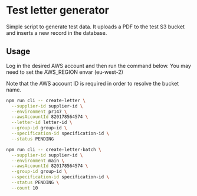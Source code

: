 # Test letter generator

Simple script to generate test data. It uploads a PDF to the test S3 bucket and inserts a new record in the database.

## Usage

Log in the desired AWS account and then run the command below. You may need to set the AWS_REGION envar (eu-west-2)

Note that the AWS account ID is required in order to resolve the bucket name.

```bash
npm run cli -- create-letter \
  --supplier-id supplier-id \
  --environment pr147 \
  --awsAccountId 820178564574 \
  --letter-id letter-id \
  --group-id group-id \
  --specification-id specification-id \
  --status PENDING
```

```bash
npm run cli -- create-letter-batch \
  --supplier-id supplier-id \
  --environment main \
  --awsAccountId 820178564574 \
  --group-id group-id \
  --specification-id specification-id \
  --status PENDING \
  --count 10
```
